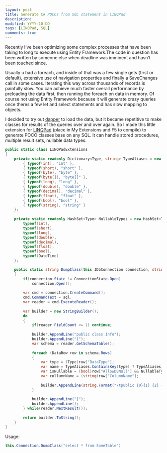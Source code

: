 ```yaml
---
layout: post
title: Generate C# POCOs from SQL statement in LINQPad
description:
modified: YYYY-10-DD
tags: [LINQPad, SQL]
comments: true
---
```

Recently I’ve been optimizing some complex processes that have been
taking to long to execute using Entity Framework.The code in question
has been written by someone else when deadline was imminent and hasn’t
been touched since.

Usually u had a foreach, and inside of that was a few single gets (first
or default), extensive use of navigation properties and finally a
SaveChanges call in some cases. Iterating this way across thousands of
records is painfully slow. You can achieve much faster overall
performance by preloading the data first, then running the foreach on
data in memory. Of course not using Entity Framework because it will
generate crazy queries once theres a few let and select statements and
has slow mapping to objects.

I decided to try out [dapper](http://code.google.com/p/dapper-dot-net/)
to load the data, but it became repetitive to make classes for results
of the queries over and over again. So I made this little extension for
[LINQPad](http://www.linqpad.net/) (place in My Extensions and F5 to
compile) to generate POCO classes base on any SQL. It can handle stored
procedures, multiple result sets, nullable data types.

```csharp
public static class LINQPadExtensions
{
    private static readonly Dictionary<Type, string> TypeAliases = new Dictionary<Type, string> {
        { typeof(int), "int" },
        { typeof(short), "short" },
        { typeof(byte), "byte" },
        { typeof(byte[]), "byte[]" },
        { typeof(long), "long" },
        { typeof(double), "double" },
        { typeof(decimal), "decimal" },
        { typeof(float), "float" },
        { typeof(bool), "bool" },
        { typeof(string), "string" }
    };
    
    private static readonly HashSet<Type> NullableTypes = new HashSet<Type> {
        typeof(int),
        typeof(short),
        typeof(long),
        typeof(double),
        typeof(decimal),
        typeof(float),
        typeof(bool),
        typeof(DateTime)
    };

    public static string DumpClass(this IDbConnection connection, string sql)
    {
        if(connection.State != ConnectionState.Open)
            connection.Open();
            
        var cmd = connection.CreateCommand();
        cmd.CommandText = sql;
        var reader = cmd.ExecuteReader();
                        
        var builder = new StringBuilder();
        do
        {
            if(reader.FieldCount <= 1) continue;
        
            builder.AppendLine("public class Info");
            builder.AppendLine("{");
            var schema = reader.GetSchemaTable();
                        
            foreach (DataRow row in schema.Rows)
            {
                var type = (Type)row["DataType"];
                var name = TypeAliases.ContainsKey(type) ? TypeAliases[type] : type.Name;
                var isNullable = (bool)row["AllowDBNull"] && NullableTypes.Contains(type);
                var collumnName = (string)row["ColumnName"];
                
                builder.AppendLine(string.Format("\tpublic {0}{1} {2} {{ get; set; }}", name, isNullable ? "?" : string.Empty, collumnName));
            }
            
            builder.AppendLine("}");
            builder.AppendLine();            
        } while(reader.NextResult());
        
        return builder.ToString();
    }
}
```

Usage:

```csharp
this.Connection.DumpClass("select * from SomeTable")
```
